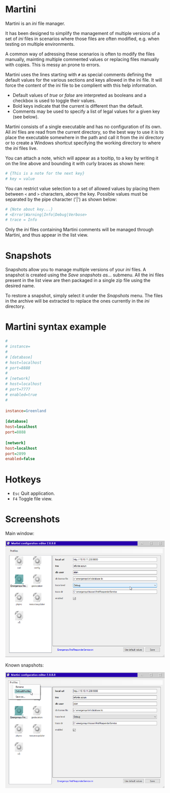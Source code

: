 # Martini

Martini is an *ini* file manager.

It has been designed to simplify the management of multiple versions of a
set of *ini* files in scenarios where those files are often modified, e.g. 
when testing on multiple environments.

A common way of adressing these scenarios is often to modify the files 
manually, mainting multiple commented values or replacing files manually with copies. This is messy an prone to errors.

Martini uses the lines starting with `#` as special comments defining the
default values for the various sections and keys allowed in the ini file.
It will force the content of the ini file to be complient with this
help information.

- Default values of *true* or *false* are interpreted as booleans and a checkbox is used to toggle their values.
- Bold keys indicate that the current is different than the default.
- Comments may be used to specify a list of legal values for a given key (see below).

Martini consists of a single executable and has no configuration of its own.
All *ini* files are read from the current directory, so the best way to
use it is to place the executable somewhere in the path and call it from
the *ini* directory or to create a Windows shortcut specifying the working
directory to where the *ini* files live.

You can attach a note, which will appear as a tooltip, to a key by 
writing it on the line above and bounding it with curly braces as shown here:

``` ini
# {This is a note for the next key}
# key = value
```

You can restrict value selection to a set of allowed values by placing 
them between `<` and `>` characters, above the key. Possible values must 
be separated by the pipe character ('|') as shown below:

``` ini
# {Note about key...}
# <Error|Warning|Info|Debug|Verbose>
# trace = Info
```

Only the *ini* files containing Martini comments will be managed 
through Martini, and thus appear in the list view.

# Snapshots

Snapshots allow you to manage multiple versions of your *ini* files. 
A snapshot is created using the *Save snapshots as...* submenu. All 
the ini files present in the list view are then packaged in a single 
zip file using the desired name.

To restore a snapshot, simply select it under the *Snapshots* menu. 
The files in the archive will be extracted to replace the
ones currently in the *ini* directory.

# Martini syntax example

``` ini
#
# instance=
#
# [database]
# host=localhost
# port=8888
#
# [network]
# host=localhost
# port=7777
# enabled=true
#

instance=Greenland

[database]
host=localhost
port=8888

[network]
host=localhost
port=2899
enabled=false
```

# Hotkeys

- `Esc` Quit application.
- `F4` Toggle file view.


# Screenshots

Main window:

![](screenshots/martini2-home.png)

Known snapshots:

![](screenshots/martini2-profiles.png)
